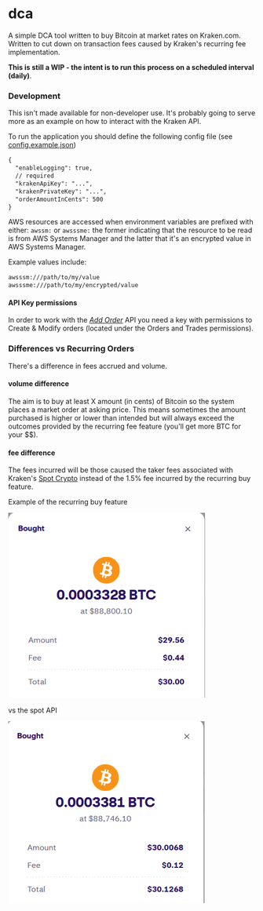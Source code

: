 # dca

A simple DCA tool written to buy Bitcoin at market rates on Kraken.com. Written to cut down on transaction fees caused by 
Kraken's recurring fee implementation. 

**This is still a WIP - the intent is to run this process on a scheduled interval (daily)**.

### Development

This isn't made available for non-developer use. It's probably going to serve more as an example on how to interact
with the Kraken API.

To run the application you should define the following config file (see [config.example.json](config.example.json))

```json5
{
  "enableLogging": true, 
  // required
  "krakenApiKey": "...",
  "krakenPrivateKey": "...",
  "orderAmountInCents": 500
}
```

AWS resources are accessed when environment variables are prefixed with either: `awssm:` or `awsssme:` the former indicating
that the resource to be read is from AWS Systems Manager and the latter that it's an encrypted value in AWS Systems Manager. 

Example values include:

```text
awsssm:///path/to/my/value
awsssme:///path/to/my/encrypted/value
```

#### API Key permissions

In order to work with the *[Add Order](https://docs.kraken.com/api/docs/rest-api/add-order/)* API you need a key with permissions
to Create & Modify orders (located under the Orders and Trades permissions).

### Differences vs Recurring Orders

There's a difference in fees accrued and volume. 

#### volume difference

The aim is to buy at least X amount (in cents) of Bitcoin so the system places a market order at asking price. 
This means sometimes the amount purchased is higher or lower than intended but will always exceed the outcomes provided
by the recurring fee feature (you'll get more BTC for your $$).

#### fee difference

The fees incurred will be those caused the taker fees associated with Kraken's [Spot Crypto](https://www.kraken.com/features/fee-schedule)
instead of the 1.5% fee incurred by the recurring buy feature.


Example of the recurring buy feature

<img src="docs/imgs/recurring-buy-example.png" />

vs the spot API

<img src="docs/imgs/market-order-example.png" />

